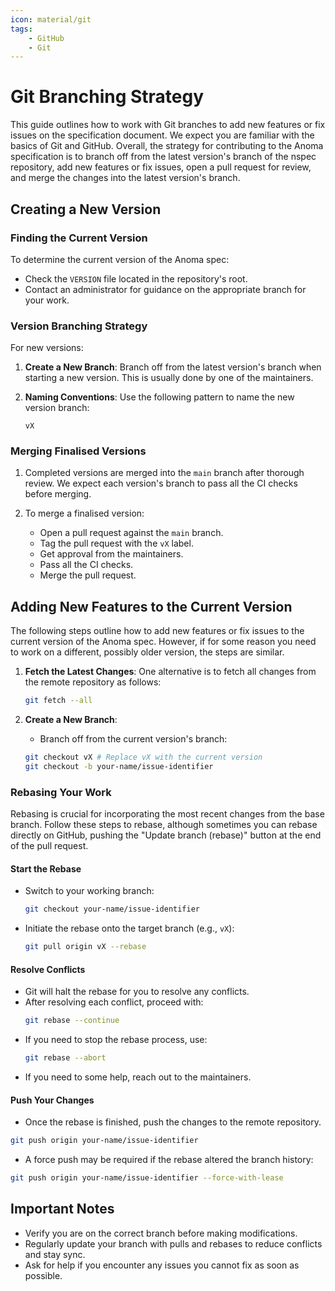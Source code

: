 ```yaml
---
icon: material/git
tags:
    - GitHub
    - Git
---
```



# Git Branching Strategy

This guide outlines how to work with Git branches to add new features or fix
issues on the specification document. We expect you are familiar with the basics
of Git and GitHub. Overall, the strategy for contributing to the Anoma
specification is to branch off from the latest version's branch of the nspec
repository, add new features or fix issues, open a pull request for review, and
merge the changes into the latest version's branch. 

## Creating a New Version

### Finding the Current Version

To determine the current version of the Anoma spec:

- Check the `VERSION` file located in the repository's root.
- Contact an administrator for guidance on the appropriate branch for your work.

### Version Branching Strategy

For new versions:

1. **Create a New Branch**: Branch off from the latest version's branch when
   starting a new version. This is usually done by one of the maintainers.
   
2. **Naming Conventions**: Use the following pattern to name the new version branch:

   ```
   vX
   ```

### Merging Finalised Versions

1. Completed versions are merged into the `main` branch after thorough review.
   We expect each version's branch to pass all the CI checks before merging.
   
2. To merge a finalised version:

   - Open a pull request against the `main` branch.
   - Tag the pull request with the `vX` label.
   - Get approval from the maintainers.
   - Pass all the CI checks.
   - Merge the pull request.

## Adding New Features to the Current Version

The following steps outline how to add new features or fix issues to the current
version of the Anoma spec. However, if for some reason you need to work on a
different, possibly older version, the steps are similar.

1. **Fetch the Latest Changes**: One alternative is to fetch all changes from
   the remote repository as follows:

   ```bash
   git fetch --all
   ```

2. **Create a New Branch**:

   - Branch off from the current version's branch:

    ```bash
    git checkout vX # Replace vX with the current version
    git checkout -b your-name/issue-identifier
    ```

### Rebasing Your Work

Rebasing is crucial for incorporating the most recent changes from the base
branch. Follow these steps to rebase, although sometimes you can rebase
directly on GitHub, pushing the "Update branch (rebase)" button at the end of
the pull request.


#### Start the Rebase

- Switch to your working branch:

    ```bash
    git checkout your-name/issue-identifier
    ```

- Initiate the rebase onto the target branch (e.g., `vX`):

    ```bash
    git pull origin vX --rebase
    ```

#### Resolve Conflicts

- Git will halt the rebase for you to resolve any conflicts.
- After resolving each conflict, proceed with:
    ```bash
    git rebase --continue
    ```
- If you need to stop the rebase process, use:
    ```bash
    git rebase --abort
    ```
- If you need to some help, reach out to the maintainers.

#### Push Your Changes

- Once the rebase is finished, push the changes to the remote repository.

```bash
git push origin your-name/issue-identifier
```

- A force push may be required if the rebase altered the branch history:

```bash
git push origin your-name/issue-identifier --force-with-lease
```

## Important Notes

- Verify you are on the correct branch before making modifications.
- Regularly update your branch with pulls and rebases to reduce conflicts and
  stay sync.
- Ask for help if you encounter any issues you cannot fix as soon as possible.
